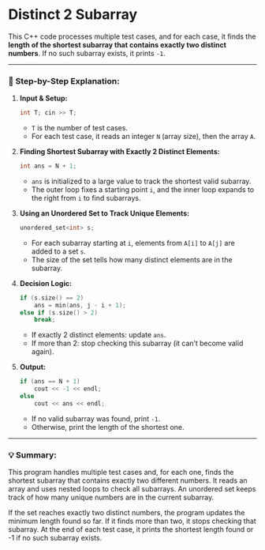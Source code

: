 ﻿# Distinct 2 Subarray

This C++ code processes multiple test cases, and for each case, it finds the **length of the shortest subarray that contains exactly two distinct numbers**. If no such subarray exists, it prints `-1`.

---

### 🧩 Step-by-Step Explanation:

1. **Input & Setup:**

   ```cpp
   int T; cin >> T;
   ```

   * `T` is the number of test cases.
   * For each test case, it reads an integer `N` (array size), then the array `A`.

2. **Finding Shortest Subarray with Exactly 2 Distinct Elements:**

   ```cpp
   int ans = N + 1;
   ```

   * `ans` is initialized to a large value to track the shortest valid subarray.
   * The outer loop fixes a starting point `i`, and the inner loop expands to the right from `i` to find subarrays.

3. **Using an Unordered Set to Track Unique Elements:**

   ```cpp
   unordered_set<int> s;
   ```

   * For each subarray starting at `i`, elements from `A[i]` to `A[j]` are added to a set `s`.
   * The size of the set tells how many distinct elements are in the subarray.

4. **Decision Logic:**

   ```cpp
   if (s.size() == 2)
       ans = min(ans, j - i + 1);
   else if (s.size() > 2)
       break;
   ```

   * If exactly 2 distinct elements: update `ans`.
   * If more than 2: stop checking this subarray (it can’t become valid again).

5. **Output:**

   ```cpp
   if (ans == N + 1)
       cout << -1 << endl;
   else
       cout << ans << endl;
   ```

   * If no valid subarray was found, print `-1`.
   * Otherwise, print the length of the shortest one.

---

### 💡 Summary:

This program handles multiple test cases and, for each one, finds the shortest subarray that contains exactly two different numbers. It reads an array and uses nested loops to check all subarrays. An unordered set keeps track of how many unique numbers are in the current subarray.

If the set reaches exactly two distinct numbers, the program updates the minimum length found so far. If it finds more than two, it stops checking that subarray. At the end of each test case, it prints the shortest length found or -1 if no such subarray exists.
